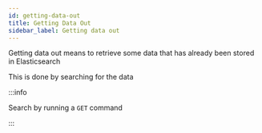 ```yaml
---
id: getting-data-out
title: Getting Data Out
sidebar_label: Getting data out
---
```


Getting data out means to retrieve some data that has already been stored in Elasticsearch

This is done by searching for the data

:::info

Search by running a `GET` command

:::
